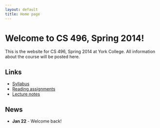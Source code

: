 ```yaml
---
layout: default
title: Home page
---
```


# Welcome to CS 496, Spring 2014!

This is the website for CS 496, Spring 2014 at York College.
All information about the course will be posted here.

## Links

* [Syllabus](syllabus.html)
* [Reading assignments](reading.html)
* [Lecture notes](lectures/index.html)

## News

* **Jan 22** - Welcome back!
